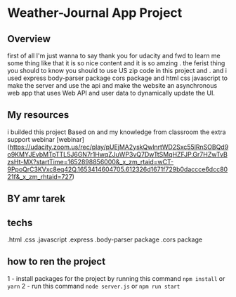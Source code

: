 # Weather-Journal App Project

## Overview
first of all I'm just wanna to say thank you for udacity and fwd to learn me some thing like that 
it is so nice content and it is so amzing .
the ferist thing you should to know  you should to use US zip code in this project and .
and i used express body-parser package cors package and html css javascript to make the server and use the api and make the website an asynchronous web app that uses Web API and user data to dynamically update the UI. 

## My resources 

i builded this project Based on and my knowledge from classroom the extra support webinar  [webinar] (https://udacity.zoom.us/rec/play/pUEjMA2yskQwlnrtWD2Sxc55lRnSOBQd9o9KMYJEvbMTpTTL5J6GN7r1HwqZJuWP3vQ7DwTtSMqHZFJP.Gr7HZwTvBzsHt-MX?startTime=1652898856000&_x_zm_rtaid=wCT-9PpoQrC3KVxc8eq42Q.1653414604705.612326d1671f729b0daccce6dcc8021f&_x_zm_rhtaid=727)

## BY amr tarek

## techs
.html
.css
.javascript
.express
.body-parser package
.cors package

## how to ren the project
1 - install packages for the project by running this command `npm install` or `yarn`
2 - run this command `node server.js` or `npm run start` 